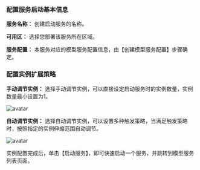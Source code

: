 
### 配置服务启动基本信息

**服务名称：** 创建启动服务的名称。

**可用区：** 选择您部署该服务所在区域。

**服务配置：** 本服务对应的模型服务配置信息，由【创建模型服务配置】步骤确定。

### 配置实例扩展策略

**手动调节实例：** 选择手动调节实例，可以直接设定启动服务时的实例数量，实例数量最小设置为1。

![avatar](https://main.qcloudimg.com/raw/33e2dec5b96ebe02213517d02a6a641a.png)

**自动调节实例：** 选择自动调节实例，可以设置多种触发策略，当满足触发策略时，按照指定的实例伸缩范围自动调节。

![avatar](https://main.qcloudimg.com/raw/0fc8bdbd89ca0cb885ca61fda639f286.png)

实例配置完成后，单击【启动服务】，即可快速启动一个服务，并跳转到模型服务列表页面。
